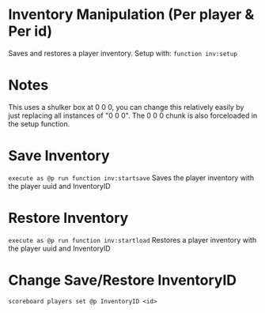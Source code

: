 # Inventory Manipulation (Per player & Per id)
Saves and restores a player inventory. Setup with: `function inv:setup`

# Notes
This uses a shulker box at 0 0 0, you can change this relatively easily by just replacing all instances of "0 0 0". The 0 0 0 chunk is also forceloaded in the setup function.

# Save Inventory
`execute as @p run function inv:startsave`
Saves the player inventory with the player uuid and InventoryID

# Restore Inventory
`execute as @p run function inv:startload`
Restores a player inventory with the player uuid and InventoryID

# Change Save/Restore InventoryID
`scoreboard players set @p InventoryID <id>`
